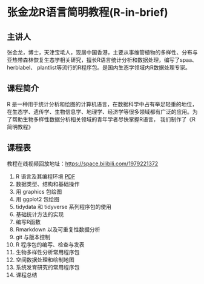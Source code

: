 # 张金龙R语言简明教程(R-in-brief)

## 主讲人
张金龙，博士，天津宝坻人，现居中国香港，主要从事维管植物的多样性、分布与亚热带森林恢复生态学相关研究，擅长R语言统计分析和数据处理，编写了spaa、herblabel、 plantlist等流行的R程序包。是国内生态学领域内R数据处理专家。

## 课程简介
R 是一种用于统计分析和绘图的计算机语言，在数据科学中占有举足轻重的地位，在生态学、遗传学、生物信息学、地理学、经济学等很多领域都有广泛的应用。为了帮助生物多样性数据分析相关领域的青年学者尽快掌握R语言， 我们制作了《R简明教程》

## 课程表

教程在线视频回放地址：https://space.bilibili.com/1979221372 

01.  R 语言及其编程环境  [PDF](./https://github.com/Hello-BD/R-in-brief/blob/main/01_R_intro_and_programming_tools.pdf)
02.  数据类型、结构和基础操作  
03.  用 graphics 包绘图  
04.  用 ggplot2 包绘图  
05.  tidydata 和 tidyverse 系列程序包的使用  
06.  基础统计方法的实现  
07.  编写R函数  
08.  Rmarkdown 以及可重复性数据分析  
09.  git 与版本控制  
10.  R 程序包的编写、检查与发表  
11.  生物多样性分析常用程序包  
12.  空间数据处理和绘制地图  
13.  系统发育研究的常用程序包  
14.  课程总结  
